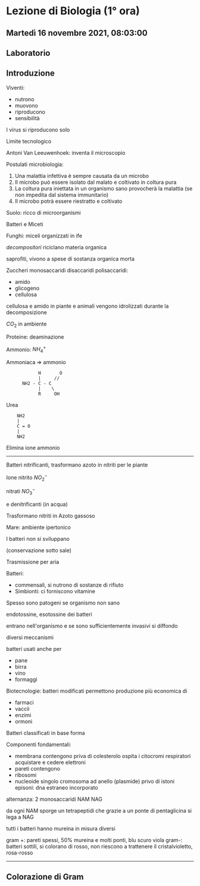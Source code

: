 # Lezione di Biologia (1° ora)
## Martedì 16 novembre 2021, 08:03:00
## Laboratorio

## Introduzione

Viventi:
* nutrono
* muovono
* riproducono
* sensibilità

I virus si riproducono solo


Limite tecnologico

Antoni Van Leeuwenhoek: inventa il microscopio

Postulati microbiologia:
1. Una malattia infettiva è sempre causata da un microbo
2. Il microbo può essere isolato dal malato e coltivato in coltura pura
3. La coltura pura iniettata in un organismo sano provocherà la malattia (se non impedita dal sistema immunitario)
4. Il microbo potrà essere riestratto e coltivato


Suolo: ricco di microorganismi

Batteri e Miceti

Funghi:
miceli organizzati in ife

_decompositori_ riciclano materia organica


saprofiti, vivono a spese di sostanza organica morta

Zuccheri
monosaccaridi
disaccaridi
polisaccaridi:
* amido
* glicogeno
* cellulosa

cellulosa e amido in piante e animali vengono idrolizzati durante la decomposizione
         
$CO_2$ in ambiente

Proteine: deaminazione

Ammonio: $NH_4^{+}$

Ammoniaca ⇒ ammonio

				H       O
				|     //
		  NH2 - C - C
				|    \
				R     OH



Urea

		NH2
		|
		C = O
		|
		NH2
Elimina ione ammonio



---
Batteri nitrificanti, trasformano azoto in nitriti per le piante

Ione nitrito $NO_2^{-}$

nitrati $NO_3^{-}$


e denitrificanti (in acqua)

Trasformano nitriti in Azoto gassoso


Mare: ambiente ipertonico

I batteri non si sviluppano


(conservazione sotto sale)


Trasmissione per aria


Batteri:
* commensali, si nutrono di sostanze di rifiuto
* Simbionti: ci forniscono vitamine

Spesso sono patogeni se organismo non sano


endotossine, esotossine dei batteri

entrano nell'organismo e se sono sufficientemente invasivi si diffondo

diversi meccanismi

batteri usati anche per 
* pane
* birra
* vino
* formaggi

Biotecnologie: batteri modificati permettono produzione più economica di
* farmaci
* vaccii
* enzimi
* ormoni

Batteri classificati in base forma

Componenti fondamentali:
* membrana
contengono
priva di colesterolo
ospita i citocromi respiratori
acquistare e cedere elettroni
* pareti
contengono
* ribosomi
* nucleoide
singolo cromosoma ad anello (plasmide) privo di istoni
episoni: dna estraneo incorporato


alternanza: 2 monosaccaridi 
NAM NAG

da ogni NAM sporge un tetrapeptidi che grazie a un ponte di pentaglicina si lega a NAG

tutti i batteri hanno mureina in misura diversi

gram +: pareti spessi, 50% mureina e molti ponti, blu scuro viola
gram-: batteri sottili, si colorano di rosso, non riescono a trattenere il cristalvioletto, rosa-rosso



---

## Colorazione di Gram
<!--stackedit_data:
eyJoaXN0b3J5IjpbLTEwNTMwODI4OTgsLTM2MzM0NzkxNCw3OD
QwNzAxNDJdfQ==
-->